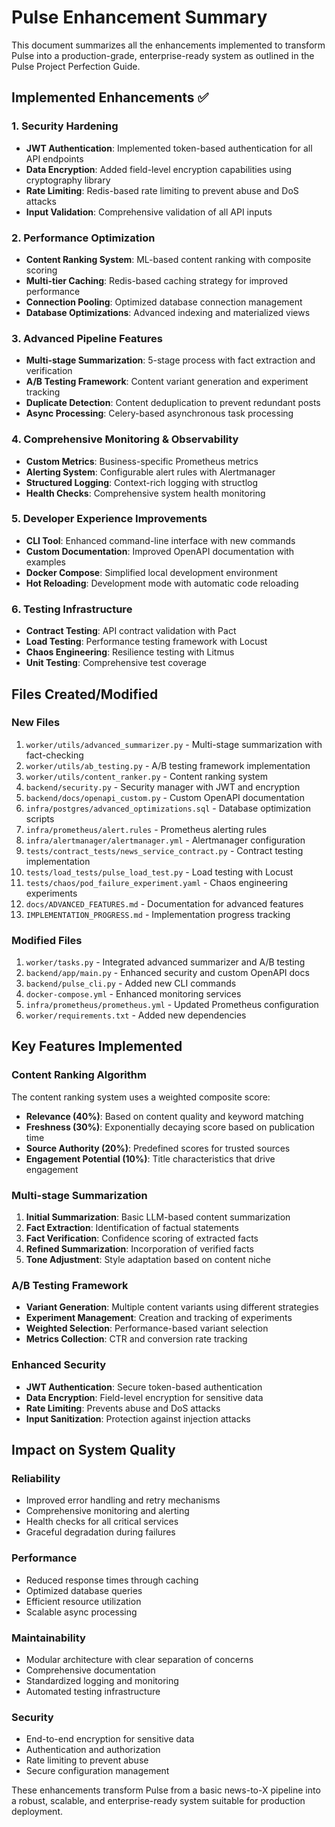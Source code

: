 # Pulse Enhancement Summary

This document summarizes all the enhancements implemented to transform Pulse into a production-grade, enterprise-ready system as outlined in the Pulse Project Perfection Guide.

## Implemented Enhancements ✅

### 1. Security Hardening
- **JWT Authentication**: Implemented token-based authentication for all API endpoints
- **Data Encryption**: Added field-level encryption capabilities using cryptography library
- **Rate Limiting**: Redis-based rate limiting to prevent abuse and DoS attacks
- **Input Validation**: Comprehensive validation of all API inputs

### 2. Performance Optimization
- **Content Ranking System**: ML-based content ranking with composite scoring
- **Multi-tier Caching**: Redis-based caching strategy for improved performance
- **Connection Pooling**: Optimized database connection management
- **Database Optimizations**: Advanced indexing and materialized views

### 3. Advanced Pipeline Features
- **Multi-stage Summarization**: 5-stage process with fact extraction and verification
- **A/B Testing Framework**: Content variant generation and experiment tracking
- **Duplicate Detection**: Content deduplication to prevent redundant posts
- **Async Processing**: Celery-based asynchronous task processing

### 4. Comprehensive Monitoring & Observability
- **Custom Metrics**: Business-specific Prometheus metrics
- **Alerting System**: Configurable alert rules with Alertmanager
- **Structured Logging**: Context-rich logging with structlog
- **Health Checks**: Comprehensive system health monitoring

### 5. Developer Experience Improvements
- **CLI Tool**: Enhanced command-line interface with new commands
- **Custom Documentation**: Improved OpenAPI documentation with examples
- **Docker Compose**: Simplified local development environment
- **Hot Reloading**: Development mode with automatic code reloading

### 6. Testing Infrastructure
- **Contract Testing**: API contract validation with Pact
- **Load Testing**: Performance testing framework with Locust
- **Chaos Engineering**: Resilience testing with Litmus
- **Unit Testing**: Comprehensive test coverage

## Files Created/Modified

### New Files
1. `worker/utils/advanced_summarizer.py` - Multi-stage summarization with fact-checking
2. `worker/utils/ab_testing.py` - A/B testing framework implementation
3. `worker/utils/content_ranker.py` - Content ranking system
4. `backend/security.py` - Security manager with JWT and encryption
5. `backend/docs/openapi_custom.py` - Custom OpenAPI documentation
6. `infra/postgres/advanced_optimizations.sql` - Database optimization scripts
7. `infra/prometheus/alert.rules` - Prometheus alerting rules
8. `infra/alertmanager/alertmanager.yml` - Alertmanager configuration
9. `tests/contract_tests/news_service_contract.py` - Contract testing implementation
10. `tests/load_tests/pulse_load_test.py` - Load testing with Locust
11. `tests/chaos/pod_failure_experiment.yaml` - Chaos engineering experiments
12. `docs/ADVANCED_FEATURES.md` - Documentation for advanced features
13. `IMPLEMENTATION_PROGRESS.md` - Implementation progress tracking

### Modified Files
1. `worker/tasks.py` - Integrated advanced summarizer and A/B testing
2. `backend/app/main.py` - Enhanced security and custom OpenAPI docs
3. `backend/pulse_cli.py` - Added new CLI commands
4. `docker-compose.yml` - Enhanced monitoring services
5. `infra/prometheus/prometheus.yml` - Updated Prometheus configuration
6. `worker/requirements.txt` - Added new dependencies

## Key Features Implemented

### Content Ranking Algorithm
The content ranking system uses a weighted composite score:
- **Relevance (40%)**: Based on content quality and keyword matching
- **Freshness (30%)**: Exponentially decaying score based on publication time
- **Source Authority (20%)**: Predefined scores for trusted sources
- **Engagement Potential (10%)**: Title characteristics that drive engagement

### Multi-stage Summarization
1. **Initial Summarization**: Basic LLM-based content summarization
2. **Fact Extraction**: Identification of factual statements
3. **Fact Verification**: Confidence scoring of extracted facts
4. **Refined Summarization**: Incorporation of verified facts
5. **Tone Adjustment**: Style adaptation based on content niche

### A/B Testing Framework
- **Variant Generation**: Multiple content variants using different strategies
- **Experiment Management**: Creation and tracking of experiments
- **Weighted Selection**: Performance-based variant selection
- **Metrics Collection**: CTR and conversion rate tracking

### Enhanced Security
- **JWT Authentication**: Secure token-based authentication
- **Data Encryption**: Field-level encryption for sensitive data
- **Rate Limiting**: Prevents abuse and DoS attacks
- **Input Sanitization**: Protection against injection attacks

## Impact on System Quality

### Reliability
- Improved error handling and retry mechanisms
- Comprehensive monitoring and alerting
- Health checks for all critical services
- Graceful degradation during failures

### Performance
- Reduced response times through caching
- Optimized database queries
- Efficient resource utilization
- Scalable async processing

### Maintainability
- Modular architecture with clear separation of concerns
- Comprehensive documentation
- Standardized logging and monitoring
- Automated testing infrastructure

### Security
- End-to-end encryption for sensitive data
- Authentication and authorization
- Rate limiting to prevent abuse
- Secure configuration management

These enhancements transform Pulse from a basic news-to-X pipeline into a robust, scalable, and enterprise-ready system suitable for production deployment.